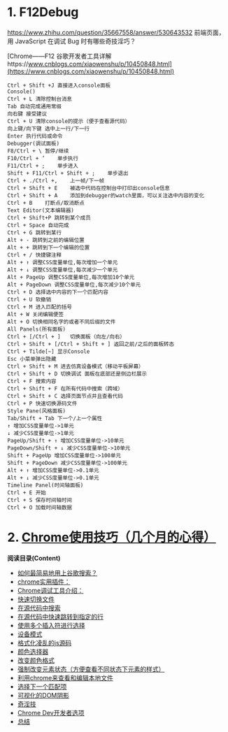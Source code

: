 # 1. F12Debug





https://www.zhihu.com/question/35667558/answer/530643532  前端页面，用 JavaScript 在调试 Bug 时有哪些奇技淫巧？


[Chrome——F12 谷歌开发者工具详解https://www.cnblogs.com/xiaowenshu/p/10450848.html](https://www.cnblogs.com/xiaowenshu/p/10450848.html)

```
Ctrl + Shift +J	直接进入console面板
Console()
Ctrl + L 清除控制台消息
Tab	自动完成通用常缀
向右键 接受建议
Ctrl + U 清除console的提示（便于查看源代码）
向上键/向下键 选中上一行/下一行
Enter 执行代码或命令
Debugger(调试面板)
F8/Ctrl + \ 暂停/继续
F10/Ctrl + ’	单步执行
F11/Ctrl + ;	单步进入
Shift + F11/Ctrl + Shift + ;	单步退出
Ctrl + ./Ctrl +,	上一帧/下一帧
Ctrl + Shift + E	被选中代码在控制台中打印出console信息
Ctrl + Shift + A	添加到debugger的watch里面，可以关注选中内容的变化
Ctrl + B	打断点/取消断点
Text Editor(文本编辑器)
Ctrl + Shift+P 跳转到某个成员
Ctrl + Space 自动完成
Ctrl + G 跳转到某行
Alt + - 跳转到之前的编辑位置
Alt + + 跳转到下一个编辑的位置
Ctrl + / 快捷键注释
Alt + ↑ 调整CSS度量单位,每次增加一个单元
Alt + ↓ 调整CSS度量单位,每次减少一个单元
Alt + PageUp 调整CSS度量单位,每次增加10个单元
Alt + PageDown 调整CSS度量单位,每次减少10个单元
Ctrl + D 选择选中内容的下一个匹配内容
Ctrl + U 软撤销
Ctrl + M 进入匹配的括号
Alt + W 关闭编辑便签
Alt + O 切换相同名字的或者不同后缀的文件
All Panels(所有面板)
Ctrl + [/Ctrl + ]	切换面板（向左/向右）
Ctrl + Shift + [/Ctrl + Shift + ] 返回之前/之后的面板转态
Ctrl + Tilde[~]	显示Console
Esc 小菜单弹出隐藏
Ctrl + Shift + M 进去仿真设备模式（移动平板屏幕）
Ctrl + Shift + D 切换调试 面板在底部还是侧边栏展示
Ctrl + F 搜索内容
Ctrl + Shift + F 在所有代码中搜索（跨域）
Ctrl + Shift + C 选择页面节点并且查看代码
Ctrl + P 快速切换源码文件
Style Pane(风格面板)
Tab/Shift + Tab 下一个/上一个属性
↑ 增加CSS度量单位->1单元
↓ 减少CSS度量单位->1单元
PageUp/Shift + ↑ 增加CSS度量单位->10单元
PageDown/Shift + ↓ 减少CSS度量单位->10单元
Shift + PageUp 增加CSS度量单位->100单元
Shift + PageDown 减少CSS度量单位->100单元
Alt + ↑ 增加CSS度量单位->0.1单元
Alt + ↓ 减少CSS度量单位->0.1单元
Timeline Panel(时间轴面板)
Ctrl + E 开始
Ctrl + S 保存时间轴时间
Ctrl + O 加载时间轴数据
```


# 2. [Chrome使用技巧（几个月的心得）](https://www.cnblogs.com/MuYunyun/p/5678405.html)

**阅读目录(Content)**

-   [如何最简易地用上谷歌搜索？](https://www.cnblogs.com/MuYunyun/p/5678405.html#_label0)
-   [chrome实用插件：](https://www.cnblogs.com/MuYunyun/p/5678405.html#_label1)
-   [Chrome调试工具介绍：](https://www.cnblogs.com/MuYunyun/p/5678405.html#_label2)
-   [快速切换文件](https://www.cnblogs.com/MuYunyun/p/5678405.html#_label3)
-   [在源代码中搜索](https://www.cnblogs.com/MuYunyun/p/5678405.html#_label4)
-   [在源代码中快速跳转到指定的行](https://www.cnblogs.com/MuYunyun/p/5678405.html#_label5)
-   [使用多个插入符进行选择](https://www.cnblogs.com/MuYunyun/p/5678405.html#_label6)
-   [设备模式](https://www.cnblogs.com/MuYunyun/p/5678405.html#_label7)
-   [格式化凌乱的js源码](https://www.cnblogs.com/MuYunyun/p/5678405.html#_label8)
-   [颜色选择器](https://www.cnblogs.com/MuYunyun/p/5678405.html#_label9)
-   [改变颜色格式](https://www.cnblogs.com/MuYunyun/p/5678405.html#_label10)
-   [强制改变元素状态（方便查看不同状态下元素的样式）](https://www.cnblogs.com/MuYunyun/p/5678405.html#_label11)
-   [利用chrome来查看和编辑本地文件](https://www.cnblogs.com/MuYunyun/p/5678405.html#_label12)
-   [选择下一个匹配项](https://www.cnblogs.com/MuYunyun/p/5678405.html#_label13)
-   [可视化的DOM阴影](https://www.cnblogs.com/MuYunyun/p/5678405.html#_label14)
-   [奇淫技](https://www.cnblogs.com/MuYunyun/p/5678405.html#_label15)
-   [Chrome Dev开发者选项](https://www.cnblogs.com/MuYunyun/p/5678405.html#_label16)
-   [总结](https://www.cnblogs.com/MuYunyun/p/5678405.html#_label17)







































































